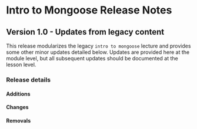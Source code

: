 <h1>
  <span class="headline">Intro to Mongoose</span>
  <span class="subhead">Release Notes</span>
</h1>

## Version 1.0 - Updates from legacy content

This release modularizes the legacy `intro to mongoose` lecture and provides some other minor updates detailed below. Updates are provided here at the module level, but all subsequent updates should be documented at the lesson level.

### Release details

#### Additions

#### Changes

#### Removals
